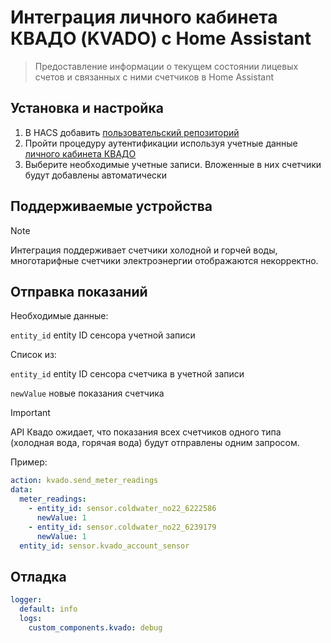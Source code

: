 Интеграция личного кабинета КВАДО (KVADO) с Home Assistant
==================================================

> Предоставление информации о текущем состоянии лицевых счетов и связанных с ними счетчиков в Home Assistant

## Установка и настройка

1. В HACS добавить [пользовательский репозиторий](https://hacs.xyz/docs/faq/custom_repositories/)
2. Пройти процедуру аутентификации используя учетные данные [личного кабинета КВАДО](https://cabinet.kvado.ru/login)
3. Выберите необходимые учетные записи. Вложенные в них счетчики будут добавлены автоматически

## Поддерживаемые устройства

> [!NOTE]  
> Интеграция поддерживает счетчики холодной и горчей воды, многотарифные счетчики электроэнергии отображаются некорректно. 

## Отправка показаний
Необходимые данные:

```entity_id``` entity ID сенсора учетной записи

Список из:

```entity_id``` entity ID сенсора счетчика в учетной записи

```newValue``` новые показания счетчика 

> [!IMPORTANT]  
>  API Квадо ожидает, что показания всех счетчиков одного типа (холодная вода, горячая вода) будут отправлены одним запросом. 

Пример:

```yaml
action: kvado.send_meter_readings
data:
  meter_readings:
    - entity_id: sensor.coldwater_no22_6222586
      newValue: 1
    - entity_id: sensor.coldwater_no22_6239179
      newValue: 1
  entity_id: sensor.kvado_account_sensor
```

## Отладка

```yaml
logger:
  default: info
  logs:
    custom_components.kvado: debug
```